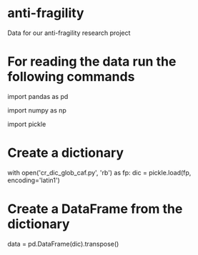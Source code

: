 # anti-fragility
Data for our anti-fragility research project 


# For reading the data run the following commands 

import pandas as pd

import numpy as np

import pickle


# Create a dictionary 

with open('cr_dic_glob_caf.py', 'rb') as fp:
    dic = pickle.load(fp, encoding='latin1')

# Create a DataFrame from the dictionary
data = pd.DataFrame(dic).transpose()
